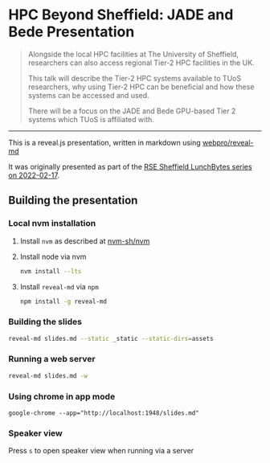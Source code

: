 # HPC Beyond Sheffield: JADE and Bede Presentation

> Alongside the local HPC facilities at The University of Sheffield, researchers can also access regional Tier-2 HPC facilities in the UK.
>
> This talk will describe the Tier-2 HPC systems available to TUoS researchers, why using Tier-2 HPC can be beneficial and how these systems can be accessed and used.
>
> There will be a focus on the JADE and Bede GPU-based Tier 2 systems which TUoS is affiliated with.

---

This is a reveal.js presentation, written in markdown using [webpro/reveal-md](https://github.com/webpro/reveal-md)

It was originally presented as part of the [RSE Sheffield LunchBytes series on 2022-02-17](https://rse.shef.ac.uk/events/lunchbytes-2022-02-17.html).

## Building the presentation

<!-- ### Docker / Singularity

> @todo - building in docker / singularity. -->

### Local nvm installation

1. Install `nvm` as described at [nvm-sh/nvm](https://github.com/nvm-sh/nvm#installing-and-updating)
2. Install node via nvm

    ```bash
    nvm install --lts
    ```

3. Install `reveal-md` via `npm`

    ```bash
    npm install -g reveal-md
    ```

### Building the slides

```bash
reveal-md slides.md --static _static --static-dirs=assets
```

### Running a web server

```bash
reveal-md slides.md -w
```

### Using chrome in app mode

```
google-chrome --app="http://localhost:1948/slides.md"
```

### Speaker view

Press `s` to open speaker view when running via a server
